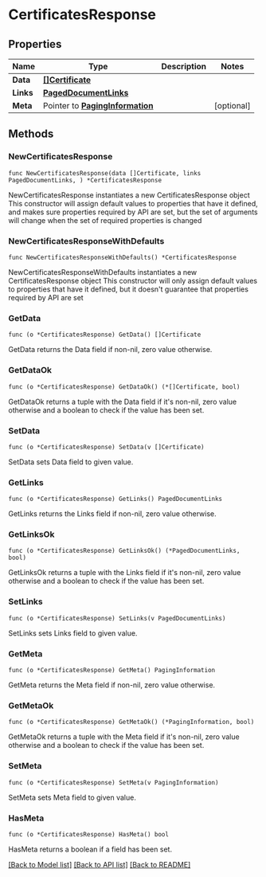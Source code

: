 # CertificatesResponse

## Properties

Name | Type | Description | Notes
------------ | ------------- | ------------- | -------------
**Data** | [**[]Certificate**](Certificate.md) |  | 
**Links** | [**PagedDocumentLinks**](PagedDocumentLinks.md) |  | 
**Meta** | Pointer to [**PagingInformation**](PagingInformation.md) |  | [optional] 

## Methods

### NewCertificatesResponse

`func NewCertificatesResponse(data []Certificate, links PagedDocumentLinks, ) *CertificatesResponse`

NewCertificatesResponse instantiates a new CertificatesResponse object
This constructor will assign default values to properties that have it defined,
and makes sure properties required by API are set, but the set of arguments
will change when the set of required properties is changed

### NewCertificatesResponseWithDefaults

`func NewCertificatesResponseWithDefaults() *CertificatesResponse`

NewCertificatesResponseWithDefaults instantiates a new CertificatesResponse object
This constructor will only assign default values to properties that have it defined,
but it doesn't guarantee that properties required by API are set

### GetData

`func (o *CertificatesResponse) GetData() []Certificate`

GetData returns the Data field if non-nil, zero value otherwise.

### GetDataOk

`func (o *CertificatesResponse) GetDataOk() (*[]Certificate, bool)`

GetDataOk returns a tuple with the Data field if it's non-nil, zero value otherwise
and a boolean to check if the value has been set.

### SetData

`func (o *CertificatesResponse) SetData(v []Certificate)`

SetData sets Data field to given value.


### GetLinks

`func (o *CertificatesResponse) GetLinks() PagedDocumentLinks`

GetLinks returns the Links field if non-nil, zero value otherwise.

### GetLinksOk

`func (o *CertificatesResponse) GetLinksOk() (*PagedDocumentLinks, bool)`

GetLinksOk returns a tuple with the Links field if it's non-nil, zero value otherwise
and a boolean to check if the value has been set.

### SetLinks

`func (o *CertificatesResponse) SetLinks(v PagedDocumentLinks)`

SetLinks sets Links field to given value.


### GetMeta

`func (o *CertificatesResponse) GetMeta() PagingInformation`

GetMeta returns the Meta field if non-nil, zero value otherwise.

### GetMetaOk

`func (o *CertificatesResponse) GetMetaOk() (*PagingInformation, bool)`

GetMetaOk returns a tuple with the Meta field if it's non-nil, zero value otherwise
and a boolean to check if the value has been set.

### SetMeta

`func (o *CertificatesResponse) SetMeta(v PagingInformation)`

SetMeta sets Meta field to given value.

### HasMeta

`func (o *CertificatesResponse) HasMeta() bool`

HasMeta returns a boolean if a field has been set.


[[Back to Model list]](../README.md#documentation-for-models) [[Back to API list]](../README.md#documentation-for-api-endpoints) [[Back to README]](../README.md)


